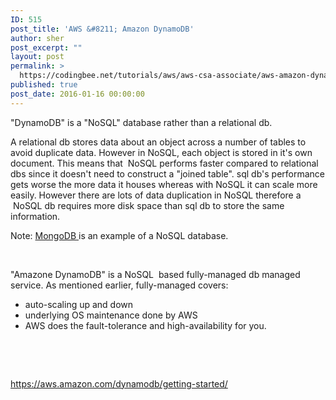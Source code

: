 ```yaml
---
ID: 515
post_title: 'AWS &#8211; Amazon DynamoDB'
author: sher
post_excerpt: ""
layout: post
permalink: >
  https://codingbee.net/tutorials/aws/aws-csa-associate/aws-amazon-dynamodb
published: true
post_date: 2016-01-16 00:00:00
---
```

"DynamoDB" is a "NoSQL" database rather than a relational db.

A relational db stores data about an object across a number of tables to avoid duplicate data. However in NoSQL, each object is stored in it's own document. This means that  NoSQL performs faster compared to relational dbs since it doesn't need to construct a "joined table". sql db's performance gets worse the more data it houses whereas with NoSQL it can scale more easily. However there are lots of data duplication in NoSQL therefore a   NoSQL db requires more disk space than sql db to store the same information.

Note: <a href="https://en.wikipedia.org/wiki/MongoDB">MongoDB </a>is an example of a NoSQL database.

&nbsp;

"Amazone DynamoDB" is a NoSQL  based fully-managed db managed service. As mentioned earlier, fully-managed covers:
<ul>
	<li>auto-scaling up and down</li>
	<li>underlying OS maintenance done by AWS</li>
	<li>AWS does the fault-tolerance and high-availability for you.</li>
</ul>
&nbsp;

&nbsp;

https://aws.amazon.com/dynamodb/getting-started/